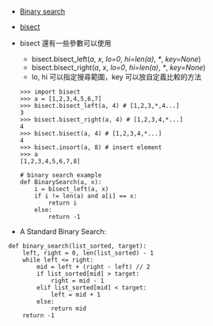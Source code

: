 - [Binary search](https://medium.com/appworks-school/binary-search-%E9%82%A3%E4%BA%9B%E8%97%8F%E5%9C%A8%E7%B4%B0%E7%AF%80%E8%A3%A1%E7%9A%84%E9%AD%94%E9%AC%BC-%E4%B8%80-%E5%9F%BA%E7%A4%8E%E4%BB%8B%E7%B4%B9-dd2cd804aee1)
- [bisect](https://docs.python.org/zh-tw/3/library/bisect.html)
- bisect 還有一些參數可以使用
	- bisect.bisect_left(_a_, _x_, _lo=0_, _hi=len(a)_, _*_, _key=None_)
	- bisect.bisect_right(_a_, _x_, _lo=0_, _hi=len(a)_, _*_, _key=None_)
	- lo, hi 可以指定搜尋範圍，key 可以放自定義比較的方法 
    ```python=
    >>> import bisect
    >>> a = [1,2,3,4,5,6,7]
    >>> bisect.bisect_left(a, 4) # [1,2,3,*,4...]
    3
    >>> bisect.bisect_right(a, 4) # [1,2,3,4,*...]
    4
    >>> bisect.bisect(a, 4) # [1,2,3,4,*...]
    4    
    >>> bisect.insort(a, 8) # insert element
    >>> a
    [1,2,3,4,5,6,7,8]
    ```
    
    ```python=
    # binary search example
    def BinarySearch(a, x):
        i = bisect_left(a, x)
        if i != len(a) and a[i] == x:
            return i
        else:
            return -1
    ```
- A Standard Binary Search:
```python=
def binary_search(list_sorted, target):
    left, right = 0, len(list_sorted) - 1
    while left <= right:
        mid = left + (right - left) // 2
        if list_sorted[mid] > target:
            right = mid - 1
        elif list_sorted[mid] < target:
            left = mid + 1
        else:
            return mid
    return -1